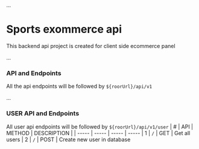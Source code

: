 ...

# Sports exommerce api

This backend api project is created for client side ecommerce panel

...

### API and Endpoints

All the api endpoints will be followed by `${roorUrl}/api/v1`

...

### USER API and Endpoints

All user api endpoints will be followed by `${roorUrl}/api/v1/user`
| # | API | METHOD | DESCRIPTION |
| ----- | ----- | ----- | -----
| 1 | `/` | GET | Get all users
| 2 | `/` | POST | Create new user in database
